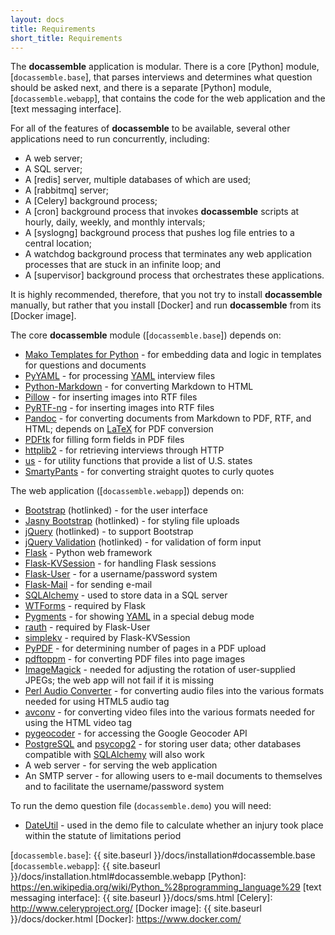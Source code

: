 ```yaml
---
layout: docs
title: Requirements
short_title: Requirements
---
```


The **docassemble** application is modular.  There is a core [Python]
module, [`docassemble.base`], that parses interviews and determines
what question should be asked next, and there is a separate [Python]
module, [`docassemble.webapp`], that contains the code for the web
application and the [text messaging interface].

For all of the features of **docassemble** to be available, several
other applications need to run concurrently, including:

* A web server;
* A SQL server;
* A [redis] server, multiple databases of which are used;
* A [rabbitmq] server;
* A [Celery] background process;
* A [cron] background process that invokes **docassemble** scripts at
hourly, daily, weekly, and monthly intervals;
* A [syslogng] background process that pushes log file entries to a
  central location;
* A watchdog background process that terminates any web application
processes that are stuck in an infinite loop; and
* A [supervisor] background process that orchestrates these applications.

It is highly recommended, therefore, that you not try to install
**docassemble** manually, but rather that you install [Docker] and run
**docassemble** from its [Docker image].

The core **docassemble** module ([`docassemble.base`]) depends on:

* [Mako Templates for Python](http://www.makotemplates.org/) - for
  embedding data and logic in templates for questions and documents
* [PyYAML](http://pyyaml.org/) - for processing [YAML] interview files
* [Python-Markdown](https://pythonhosted.org/Markdown) - for
  converting Markdown to HTML
* [Pillow](https://pypi.python.org/pypi/Pillow/) - for inserting
  images into RTF files
* [PyRTF-ng](https://github.com/nekstrom/pyrtf-ng) - for inserting
  images into RTF files
* [Pandoc](http://johnmacfarlane.net/pandoc/) - for converting
  documents from Markdown to PDF, RTF, and HTML; depends on
  [LaTeX](http://www.latex-project.org/) for PDF conversion
* [PDFtk](https://www.pdflabs.com/tools/pdftk-the-pdf-toolkit/) for
  filling form fields in PDF files
* [httplib2](https://pypi.python.org/pypi/httplib2) - for retrieving
  interviews through HTTP
* [us](https://pypi.python.org/pypi/us) - for utility functions that
  provide a list of U.S. states
* [SmartyPants](https://pypi.python.org/pypi/mdx_smartypants) - for
  converting straight quotes to curly quotes

The web application ([`docassemble.webapp`]) depends on:

* [Bootstrap](http://getbootstrap.com) (hotlinked) - for the user
  interface
* [Jasny Bootstrap](http://jasny.github.io/bootstrap/) (hotlinked) -
  for styling file uploads
* [jQuery](http://jquery.com/) (hotlinked) - to support Bootstrap
* [jQuery Validation](http://jqueryvalidation.org/) (hotlinked) - for
  validation of form input
* [Flask](http://flask.pocoo.org/) - Python web framework
* [Flask-KVSession](https://pypi.python.org/pypi/Flask-KVSession) -
  for handling Flask sessions
* [Flask-User](https://pythonhosted.org/Flask-User) - for a
  username/password system
* [Flask-Mail](https://pythonhosted.org/Flask-Mail/) - for sending e-mail
* [SQLAlchemy] - used to store data in a
  SQL server
* [WTForms](https://wtforms.readthedocs.org/en/latest/) - required by
  Flask
* [Pygments](http://pygments.org) - for showing [YAML] in a special
  debug mode
* [rauth](https://github.com/litl/rauth) - required by Flask-User
* [simplekv](https://github.com/mbr/simplekv) - required by
  Flask-KVSession
* [PyPDF](https://pypi.python.org/pypi/pyPdf/1.13) - for determining
  number of pages in a PDF upload
* [pdftoppm](http://www.foolabs.com/xpdf/download.html) - for
  converting PDF files into page images
* [ImageMagick](http://http://www.imagemagick.org/) - needed for
  adjusting the rotation of user-supplied JPEGs; the web app will not
  fail if it is missing
* [Perl Audio Converter](http://vorzox.wix.com/pacpl) - for converting
  audio files into the various formats needed for using HTML5 audio
  tag
* [avconv](https://libav.org/avconv.html) - for converting video files
  into the various formats needed for using the HTML video tag
* [pygeocoder](https://bitbucket.org/xster/pygeocoder/wiki/Home) - for
  accessing the Google Geocoder API
* [PostgreSQL](http://www.postgresql.org/) and
  [psycopg2](http://initd.org/psycopg/) - for storing user data; other
  databases compatible with [SQLAlchemy] will also work
* A web server - for serving the web application
* An SMTP server - for allowing users to e-mail documents to themselves
  and to facilitate the username/password system

To run the demo question file (`docassemble.demo`) you will need:

* [DateUtil](https://moin.conectiva.com.br/DateUtil) - used in the
  demo file to calculate whether an injury took place within the
  statute of limitations period

[YAML]: https://en.wikipedia.org/wiki/YAML
[SQLAlchemy]: http://www.sqlalchemy.org/
[`docassemble.base`]: {{ site.baseurl }}/docs/installation#docassemble.base
[`docassemble.webapp`]: {{ site.baseurl }}/docs/installation.html#docassemble.webapp
[Python]: https://en.wikipedia.org/wiki/Python_%28programming_language%29
[text messaging interface]: {{ site.baseurl }}/docs/sms.html
[Celery]: http://www.celeryproject.org/
[Docker image]: {{ site.baseurl }}/docs/docker.html
[Docker]: https://www.docker.com/
